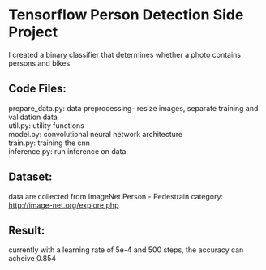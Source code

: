 # Tensorflow Person Detection Side Project

I created a binary classifier that determines whether a photo contains persons and bikes

## Code Files:
prepare_data.py: data preprocessing- resize images, separate training and validation data  
util.py: utility functions  
model.py: convolutional neural network architecture  
train.py: training the cnn  
inference.py: run inference on data  

## Dataset:
data are collected from ImageNet Person - Pedestrain category: http://image-net.org/explore.php  
## Result:
currently with a learning rate of 5e-4 and 500 steps, the accuracy can acheive 0.854